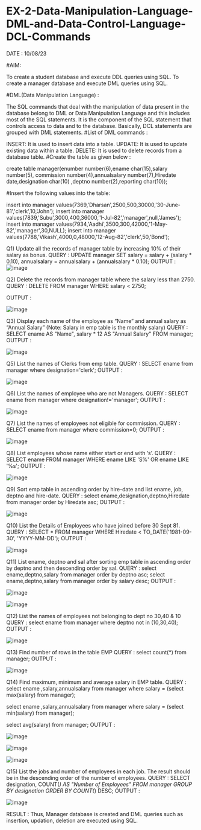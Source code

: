 # EX-2-Data-Manipulation-Language-DML-and-Data-Control-Language-DCL-Commands

DATE : 10/08/23

#AIM:

To create a student database and execute DDL queries using SQL. To create a manager database and execute DML queries using SQL.

#DML(Data Manipulation Language) :

The SQL commands that deal with the manipulation of data present in the database belong to DML or Data Manipulation Language and this includes most of the SQL statements. It is the component of the SQL statement that controls access to data and to the database. Basically, DCL statements are grouped with DML statements.
#List of DML commands :

INSERT: It is used to insert data into a table.
UPDATE: It is used to update existing data within a table.
DELETE: It is used to delete records from a database table.
#Create the table as given below :

create table manager(enumber number(6),ename char(15),salary number(5),
commission number(4),annualsalary number(7),Hiredate date,designation char(10)
,deptno number(2),reporting char(10));

#Insert the following values into the table:

insert into manager values(7369,'Dharsan',2500,500,30000,'30-June-81','clerk',10,'John');
insert into manager values(7839,'Subu',3000,400,36000,'1-Jul-82','manager',null,'James');
insert into manager values(7934,'Aadhi',3500,300,42000,'1-May-82','manager',30,NULL);
insert into manager values(7788,'Vikash',4000,0,48000,'12-Aug-82','clerk',50,'Bond');

Q1) Update all the records of manager table by increasing 10% of their salary as bonus.
QUERY :
UPDATE manager
SET salary = salary + (salary * 0.10),
annualsalary = annualsalary + (annualsalary * 0.10);
OUTPUT :
![image](https://github.com/Sangavi-suresh/EX-2-Data-Manipulation-Language-DML-and-Data-Control-Language-DCL-Commands/assets/118541861/7606b9a3-8f93-4c75-a5f9-16d3902e6c9c)

Q2) Delete the records from manager table where the salary less than 2750.
QUERY :
DELETE FROM manager WHERE salary < 2750;

OUTPUT :

![image](https://github.com/Sangavi-suresh/EX-2-Data-Manipulation-Language-DML-and-Data-Control-Language-DCL-Commands/assets/118541861/a0708993-be19-4883-aabc-219a36e06f7a)

Q3) Display each name of the employee as “Name” and annual salary as “Annual Salary” (Note: Salary in emp table is the monthly salary)
QUERY :
SELECT ename AS "Name", salary * 12 AS "Annual Salary"
FROM manager;
OUTPUT :

![image](https://github.com/Sangavi-suresh/EX-2-Data-Manipulation-Language-DML-and-Data-Control-Language-DCL-Commands/assets/118541861/1c83445f-37aa-4459-be4a-4ff3b5967c64)

Q5) List the names of Clerks from emp table.
QUERY :
SELECT ename from manager where designation='clerk';
OUTPUT :

![image](https://github.com/Sangavi-suresh/EX-2-Data-Manipulation-Language-DML-and-Data-Control-Language-DCL-Commands/assets/118541861/e0bbafa7-230c-4598-b951-2c6f12c8b2ed)

Q6) List the names of employee who are not Managers.
QUERY :
SELECT ename from manager where designation!='manager';
OUTPUT :

![image](https://github.com/Sangavi-suresh/EX-2-Data-Manipulation-Language-DML-and-Data-Control-Language-DCL-Commands/assets/118541861/1cf08b44-1606-4a98-bc76-73e5e5320c90)

Q7) List the names of employees not eligible for commission.
QUERY :
SELECT ename from manager where commission=0;
OUTPUT :

![image](https://github.com/Sangavi-suresh/EX-2-Data-Manipulation-Language-DML-and-Data-Control-Language-DCL-Commands/assets/118541861/0393701b-bd50-43cd-ad55-e8ad436ed517)

Q8) List employees whose name either start or end with ‘s’.
QUERY :
SELECT ename
FROM manager
WHERE ename LIKE 'S%' OR ename LIKE '%s';
OUTPUT :

![image](https://github.com/Sangavi-suresh/EX-2-Data-Manipulation-Language-DML-and-Data-Control-Language-DCL-Commands/assets/118541861/0f59a4c3-b8f4-454c-b439-adf47b3c4c2d)

Q9) Sort emp table in ascending order by hire-date and list ename, job, deptno and hire-date.
QUERY :
select ename,designation,deptno,Hiredate from manager
order by Hiredate asc;
OUTPUT :

![image](https://github.com/Sangavi-suresh/EX-2-Data-Manipulation-Language-DML-and-Data-Control-Language-DCL-Commands/assets/118541861/6e70d592-dd9e-4d93-a832-5cdbabb3a347)

Q10) List the Details of Employees who have joined before 30 Sept 81.
QUERY :
SELECT *
FROM manager
WHERE Hiredate < TO_DATE('1981-09-30', 'YYYY-MM-DD');
OUTPUT :

![image](https://github.com/Sangavi-suresh/EX-2-Data-Manipulation-Language-DML-and-Data-Control-Language-DCL-Commands/assets/118541861/8e2d375d-e1c2-4fcf-8cd2-696e69a48c44)

Q11) List ename, deptno and sal after sorting emp table in ascending order by deptno and then descending order by sal.
QUERY :
select ename,deptno,salary from manager order by deptno asc;
select ename,deptno,salary from manager order by salary desc;
OUTPUT :

![image](https://github.com/Sangavi-suresh/EX-2-Data-Manipulation-Language-DML-and-Data-Control-Language-DCL-Commands/assets/118541861/65835df7-98d2-4fd2-b6d5-ab2ff01c1191)

![image](https://github.com/Sangavi-suresh/EX-2-Data-Manipulation-Language-DML-and-Data-Control-Language-DCL-Commands/assets/118541861/28576d21-4b07-479c-969d-2d68c66c9a3e)

Q12) List the names of employees not belonging to dept no 30,40 & 10
QUERY :
select ename from manager where deptno not in (10,30,40);
OUTPUT :

![image](https://github.com/Sangavi-suresh/EX-2-Data-Manipulation-Language-DML-and-Data-Control-Language-DCL-Commands/assets/118541861/c38bcc37-fee0-4bde-a0f7-6f1dff811cf0)

Q13) Find number of rows in the table EMP
QUERY :
select count(*) from manager;
OUTPUT :

![image](https://github.com/Sangavi-suresh/EX-2-Data-Manipulation-Language-DML-and-Data-Control-Language-DCL-Commands/assets/118541861/c2fc8fb8-1ddf-4725-8502-53dff3869a80)

Q14) Find maximum, minimum and average salary in EMP table.
QUERY :
select ename ,salary,annualsalary from manager
where salary = (select max(salary) from manager);

select ename ,salary,annualsalary from manager
where salary = (select min(salary) from manager);

select avg(salary) from manager;
OUTPUT :

![image](https://github.com/Sangavi-suresh/EX-2-Data-Manipulation-Language-DML-and-Data-Control-Language-DCL-Commands/assets/118541861/647d88a8-1e37-494f-a3fe-7a1c38c8a7ff)

![image](https://github.com/Sangavi-suresh/EX-2-Data-Manipulation-Language-DML-and-Data-Control-Language-DCL-Commands/assets/118541861/ae3700e9-ac2a-401c-8d36-f2b39352e57e)

![image](https://github.com/Sangavi-suresh/EX-2-Data-Manipulation-Language-DML-and-Data-Control-Language-DCL-Commands/assets/118541861/5bdf2972-203b-47fc-9145-08c4bc221cca)

Q15) List the jobs and number of employees in each job. The result should be in the descending order of the number of employees.
QUERY :
SELECT designation, COUNT(*) AS "Number of Employees"
FROM manager
GROUP BY designation
ORDER BY COUNT(*) DESC;
OUTPUT :

![image](https://github.com/Sangavi-suresh/EX-2-Data-Manipulation-Language-DML-and-Data-Control-Language-DCL-Commands/assets/118541861/28fdcfc2-b0f4-4ad3-9dee-352f3812435c)

RESULT :
Thus, Manager database is created and DML queries such as insertion, updation, deletion are executed using SQL.



























